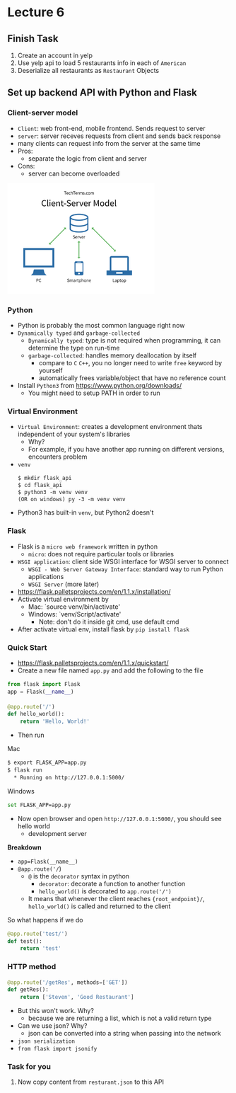 # Lecture 6

## **Finish Task**
1. Create an account in yelp
2. Use yelp api to load 5 restaurants info in each of `American`
3. Deserialize all restaurants as `Restaurant` Objects

## **Set up backend API with Python and Flask**

### Client-server model
- `Client`: web front-end, mobile frontend. Sends request to server
- `server`: server receves requests from client and sends back response
- many clients can request info from the server at the same time
- Pros:
  - separate the logic from client and server
- Cons:
  - server can become overloaded
<img src="./client_server.png" height=250>


### **Python**
- Python is probably the most common language right now
- `Dynamically typed` and `garbage-collected`
  - `Dynamically typed`: type is not required when programming, it can determine the type on run-time
  - `garbage-collected`: handles memory deallocation by itself
    - compare to `C` `C++`, you no longer need to write `free` keyword by yourself
    - automatically frees variable/object that have no reference count
- Install `Python3` from https://www.python.org/downloads/
  - You might need to setup PATH in order to run

### Virtual Environment
- `Virtual Environment`: creates a development environment thats independent of your system's libraries
  - Why? 
  - For example, if you have another app running on different versions, encounters problem
- `venv`
    ```
    $ mkdir flask_api
    $ cd flask_api
    $ python3 -m venv venv
    (OR on windows) py -3 -m venv venv
    ```
- Python3 has built-in `venv`, but Python2 doesn't

### **Flask**
- Flask is a `micro web framework` written in python
  - `micro`: does not require particular tools or libraries
- `WSGI application`: client side WSGI interface for WSGI server to connect
  - `WSGI - Web Server Gateway Interface`: standard way to run Python applications
  - `WSGI Server` (more later)
- https://flask.palletsprojects.com/en/1.1.x/installation/
- Activate virtual environment by
  - Mac: `source venv/bin/activate'
  - Windows: `venv/Script/activate'
    - Note: don't do it inside git cmd, use default cmd
- After activate virtual env, install flask by `pip install flask`

### **Quick Start**
- https://flask.palletsprojects.com/en/1.1.x/quickstart/
- Create a new file named `app.py` and add the following to the file
```python
from flask import Flask
app = Flask(__name__)

@app.route('/')
def hello_world():
    return 'Hello, World!'
```
- Then run

Mac
```bash
$ export FLASK_APP=app.py
$ flask run
  * Running on http://127.0.0.1:5000/
```

Windows
```bash
set FLASK_APP=app.py
```
- Now open browser and open `http://127.0.0.1:5000/`, you should see hello world
  - development server

**Breakdown**
- `app=Flask(__name__)`
- `@app.route('/`)
  - `@` is the `decorator` syntax in python
    - `decorator`: decorate a function to another function
    - `hello_world()` is decorated to `app.route('/')`
  - It means that whenever the client reaches `{root_endpoint}/`, `hello_world()` is called and returned to the client

So what happens if we do
```python
@app.route('test/')
def test():
    return 'test'
```

### HTTP method
```python
@app.route('/getRes', methods=['GET'])
def getRes():
    return ['Steven', 'Good Restaurant']
```
- But this won't work. Why?
  - because we are returning a list, which is not a valid return type
- Can we use json? Why? 
  - json can be converted into a string when passing into the network
- `json serialization`
- `from flask import jsonify`

### **Task for you**
1. Now copy content from `resturant.json` to this API


